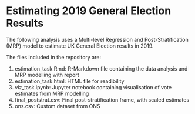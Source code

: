 # Estimating 2019 General Election Results

The following analysis uses a Multi-level Regression and Post-Stratification (MRP) model to estimate UK General Election results in 2019. 

The files included in the repository are:
1. estimation_task.Rmd: R-Markdown file containing the data analysis and MRP modelling with report
2. estimation_task.html: HTML file for readibility
3. viz_task.ipynb: Jupyter notebook containing visualisation of vote estimates from MRP modelling
4. final_poststrat.csv: Final post-stratification frame, with scaled estimates
5. ons.csv: Custom dataset from ONS
